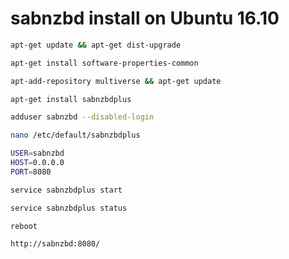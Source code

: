 # sabnzbd install on Ubuntu 16.10

```bash
apt-get update && apt-get dist-upgrade

apt-get install software-properties-common

apt-add-repository multiverse && apt-get update

apt-get install sabnzbdplus

adduser sabnzbd --disabled-login

nano /etc/default/sabnzbdplus
```

```bash
USER=sabnzbd
HOST=0.0.0.0
PORT=8080
```

```bash
service sabnzbdplus start

service sabnzbdplus status

reboot
```

```
http://sabnzbd:8080/
```